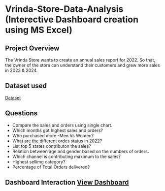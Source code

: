 # Vrinda-Store-Data-Analysis (Interective Dashboard creation using MS Excel)
## Project Overview
The Vrinda Store wants to create an annual sales report for 2022. So that, the owner of the store can understand their customers and grew more sales in 2023 & 2024.

## Dataset used 
<a href="https://github.com/VineetJacob1/DataAnalysis-Dashbord/blob/main/Vrinda%20Store%20Data%20Analysis.xlsx">Dataset</a>

## Questions 
- Compare the sales and orders using single chart.
- Which months got highest sales and orders?
- Who purchased more -Men Vs Women?
- What are the different ordes status in 2022?
- List top 5 states contributon the sales?
- Relation between age and gender based on the numbers of orders.
- Which channel is contributing maximum to the sales?
- Highest sellimg category?
- Percentage of Total Orders delivered?

## Dashboard Interaction <a href="https://github.com/VineetJacob1/DataAnalysis-Dashbord/blob/main/Dashboard.png">View Dashboard</a>
